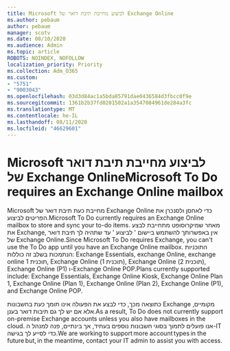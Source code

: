 ```yaml
---
title: Microsoft לביצוע מחייבת תיבת דואר של Exchange Online
ms.author: pebaum
author: pebaum
manager: scotv
ms.date: 08/10/2020
ms.audience: Admin
ms.topic: article
ROBOTS: NOINDEX, NOFOLLOW
localization_priority: Priority
ms.collection: Adm_O365
ms.custom:
- "5751"
- "9003043"
ms.openlocfilehash: 03d3d84ac1a5bda85791dae0436584d3fbcc0f9e
ms.sourcegitcommit: 1361b2b37fd0201502a1a3547084961de284a3fc
ms.translationtype: MT
ms.contentlocale: he-IL
ms.lasthandoff: 08/11/2020
ms.locfileid: "46629601"
---
```

# <a name="microsoft-to-do-requires-an-exchange-online-mailbox"></a><span data-ttu-id="8b206-102">Microsoft לביצוע מחייבת תיבת דואר של Exchange Online</span><span class="sxs-lookup"><span data-stu-id="8b206-102">Microsoft To Do requires an Exchange Online mailbox</span></span>

<span data-ttu-id="8b206-103">Microsoft מחייבת כעת תיבת דואר של Exchange Online כדי לאחסן ולסנכרן את הפריטים לביצוע.</span><span class="sxs-lookup"><span data-stu-id="8b206-103">Microsoft To Do currently requires an Exchange Online mailbox to store and sync your to-do items.</span></span> <span data-ttu-id="8b206-104">מאחר שמיקרוסופט מתחייבת לבצע את Exchange, אין באפשרותך להשתמש ביישום ' לביצוע ' עד שתהיה לך תיבת דואר של Exchange Online.</span><span class="sxs-lookup"><span data-stu-id="8b206-104">Since Microsoft To Do requires Exchange, you can't use the To Do app until you have an Exchange Online mailbox.</span></span> <span data-ttu-id="8b206-105">התוכניות הנתמכות בשלב זה כוללות: Exchange Essentials, exchange Online, exchange online תוכנית 1, Exchange Online (תוכנית 1), Exchange Online (תוכנית 2), Exchange Online (P1) ו-Exchange Online POP.</span><span class="sxs-lookup"><span data-stu-id="8b206-105">Plans currently supported include: Exchange Essentials, Exchange Online Kiosk, Exchange Online Plan 1, Exchange Online (Plan 1), Exchange Online (Plan 2), Exchange Online (P1), and Exchange Online POP.</span></span>

<span data-ttu-id="8b206-106">כתוצאה מכך, כדי לבצע את הפעולה אינו תומך כעת בחשבונות Exchange מקומיים, אלא אם יש לך גם תיבות דואר בענן.</span><span class="sxs-lookup"><span data-stu-id="8b206-106">As a result, To Do does not currently support on-premise Exchange accounts unless you also have mailboxes in the cloud.</span></span> <span data-ttu-id="8b206-107">אנו פועלים לתמוך בסוגי חשבונות נוספים בעתיד, אך בינתיים, פנה למנהל ה-IT כדי לסייע לך בגישה.</span><span class="sxs-lookup"><span data-stu-id="8b206-107">We are working to support more account types in the future but, in the meantime, contact your IT admin to assist you with access.</span></span>